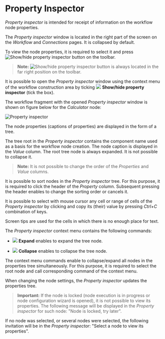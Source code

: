 # Property Inspector
*Property inspector* is intended for receipt of information on the workflow node properties.

The *Property inspector* window is located in the right part of the screen on the *Workflow* and *Connections* pages. It is collapsed by default.

To view the node properties, it is required to select it and press ![Show/hide property inspector](../images/icons/toolbar-controls/info_default.svg) button on the toolbar.

> **Note:** ![Show/hide property inspector](../images/icons/toolbar-controls/info_default.svg) button is always located in the far right position on the toolbar.

It is possible to open the *Property inspector* window using the context menu of the workflow construction area by ticking ![](../images/icons/toolbar-controls/info_default.svg) **Show/hide property inspector** (tick the box).

The workflow fragment with the opened *Property inspector* window is shown on figure below for the *Calculator* node:

![Property inspector](./scenario-property-inspector.png)

The node properties (captions of properties) are displayed in the form of a tree.

The tree root in the *Property inspector* contains the component name used as a basis for the workflow node creation. The node caption is displayed in the *Value* column. The root tree node is always expanded. It is not possible to collapse it.

> **Note:** It is not possible to change the order of the *Properties* and *Value* columns.

It is possible to sort nodes in the *Property inspector* tree. For this purpose, it is required to click the header of the *Property* column. Subsequent pressing the header enables to change the sorting order or cancels it.

It is possible to select with mouse cursor any cell or range of cells of the *Property inspector* by clicking and copy its (their) value by pressing *Ctrl+C* combination of keys.

Screen tips are used for the cells in which there is no enough place for text.

The *Property inspector* context menu contains the following commands:

* ![](../images/icons/toolbar-controls/open-all_default.svg) **Expand** enables to expand the tree node.

* ![](../images/icons/toolbar-controls/collapce-all_default.svg) **Collapse** enables to collapse the tree node.

The context menu commands enable to collapse/expand all nodes in the properties tree simultaneously. For this purpose, it is required to select the root node and call corresponding command of the context menu.

When changing the node settings, the *Property inspector* updates the properties tree.

> **Important:** If the node is locked (node execution is in progress or node configuration wizard is opened), it is not possible to view its properties. The following message will be displayed in the *Property inspector* for such node: "Node is locked, try later".

If no node was selected, or several nodes were selected, the following invitation will be in the *Property inspector*: "Select a node to view its properties".




